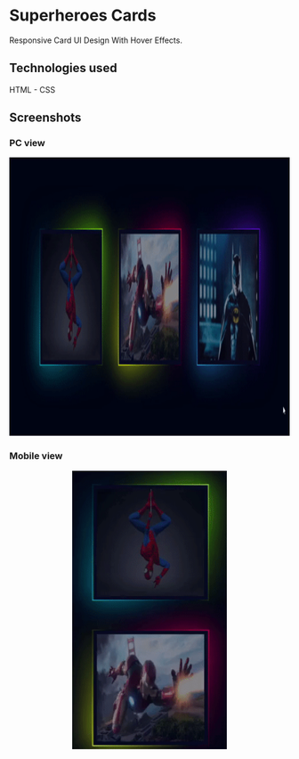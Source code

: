 # Superheroes Cards

Responsive Card UI Design With Hover Effects.

## Technologies used

HTML - CSS

## Screenshots

### PC view

<p align="center">
  <img src="assets/desktop.gif" height="500em" />
</p>

### Mobile view

<p align="center">
  <img src="assets/mobile.gif" height="500em" />
</p>



